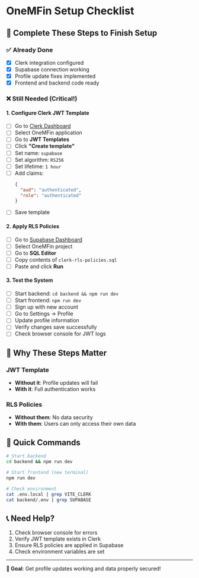 # OneMFin Setup Checklist

## 🎯 Complete These Steps to Finish Setup

### ✅ Already Done
- [x] Clerk integration configured
- [x] Supabase connection working
- [x] Profile update fixes implemented
- [x] Frontend and backend code ready

### ❌ Still Needed (Critical!)

#### 1. Configure Clerk JWT Template
- [ ] Go to [Clerk Dashboard](https://clerk.com)
- [ ] Select OneMFin application
- [ ] Go to **JWT Templates**
- [ ] Click **"Create template"**
- [ ] Set name: `supabase`
- [ ] Set algorithm: `RS256`
- [ ] Set lifetime: `1 hour`
- [ ] Add claims:
  ```json
  {
    "aud": "authenticated",
    "role": "authenticated"
  }
  ```
- [ ] Save template

#### 2. Apply RLS Policies
- [ ] Go to [Supabase Dashboard](https://supabase.com/dashboard)
- [ ] Select OneMFin project
- [ ] Go to **SQL Editor**
- [ ] Copy contents of `clerk-rls-policies.sql`
- [ ] Paste and click **Run**

#### 3. Test the System
- [ ] Start backend: `cd backend && npm run dev`
- [ ] Start frontend: `npm run dev`
- [ ] Sign up with new account
- [ ] Go to Settings → Profile
- [ ] Update profile information
- [ ] Verify changes save successfully
- [ ] Check browser console for JWT logs

## 🚨 Why These Steps Matter

### JWT Template
- **Without it**: Profile updates will fail
- **With it**: Full authentication works

### RLS Policies  
- **Without them**: No data security
- **With them**: Users can only access their own data

## 🔧 Quick Commands

```bash
# Start backend
cd backend && npm run dev

# Start frontend (new terminal)
npm run dev

# Check environment
cat .env.local | grep VITE_CLERK
cat backend/.env | grep SUPABASE
```

## 📞 Need Help?

1. Check browser console for errors
2. Verify JWT template exists in Clerk
3. Ensure RLS policies are applied in Supabase
4. Check environment variables are set

---

**🎯 Goal**: Get profile updates working and data properly secured!
